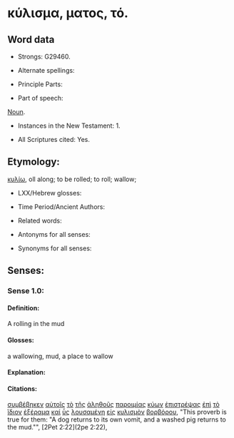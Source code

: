 # κύλισμα, ματος, τό.

<!-- Status: S2=NeedsReview -->
<!-- Lexica used for edits: BDAG, FFM, LN, A-S -->

## Word data

* Strongs: G29460.


* Alternate spellings:

* Principle Parts: 

* Part of speech: 

[Noun](http://ugg.readthedocs.io/en/latest/noun.html).

* Instances in the New Testament: 1.

* All Scriptures cited: Yes.

## Etymology: 

[κυλίω](../G29470/01.md), oll along; to be rolled; to roll; wallow;

* LXX/Hebrew glosses: 

* Time Period/Ancient Authors: 

* Related words: 

* Antonyms for all senses:

* Synonyms for all senses: 

## Senses:

### Sense 1.0:

#### Definition: 

A rolling in the mud

#### Glosses:

a wallowing, mud, a place to wallow

#### Explanation:

#### Citations:

[συμβέβηκεν](../G48190/01.md) [αὐτοῖς](../G08460/01.md) [τὸ](../G35880/01.md) [τῆς](../G35880/01.md) [ἀληθοῦς](../G02270/01.md) [παροιμίας](../G39420/01.md) [κύων](../G29650/01.md) [ἐπιστρέψας](../G19940/01.md) [ἐπὶ](../G19090/01.md) [τὸ](../G35880/01.md) [ἴδιον](../G23980/01.md) [ἐξέραμα](../G18290/01.md) [καί](../G25320/01.md) [ὗς](../G53000/01.md) [λουσαμένη](../G30680/01.md) [εἰς](../G15190/01.md) [κυλισμὸν](../G29460/01.md) [βορβόρου](../G10040/01.md), 
"This proverb is true for them: "A dog returns to its own vomit, and a washed pig returns to the mud."", 
[2Pet 2:22](2pe 2:22), 
